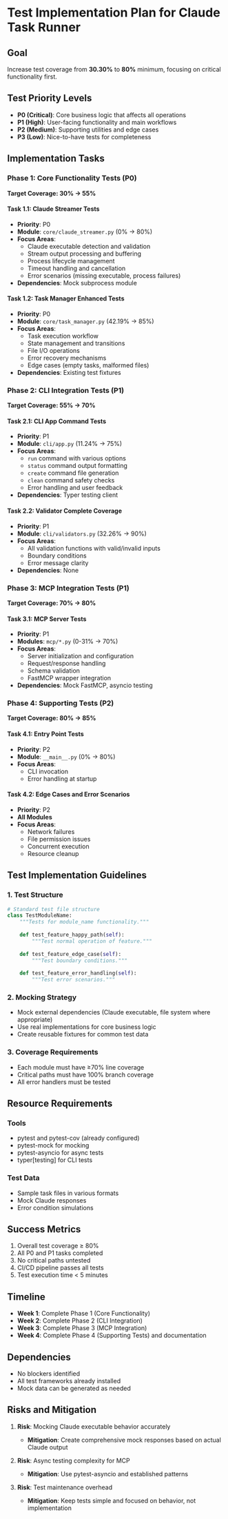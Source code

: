 # Test Implementation Plan for Claude Task Runner

## Goal
Increase test coverage from **30.30%** to **80%** minimum, focusing on critical functionality first.

## Test Priority Levels
- **P0 (Critical)**: Core business logic that affects all operations
- **P1 (High)**: User-facing functionality and main workflows
- **P2 (Medium)**: Supporting utilities and edge cases
- **P3 (Low)**: Nice-to-have tests for completeness

## Implementation Tasks

### Phase 1: Core Functionality Tests (P0)
**Target Coverage: 30% → 55%**

#### Task 1.1: Claude Streamer Tests
- **Priority**: P0
- **Module**: `core/claude_streamer.py` (0% → 80%)
- **Focus Areas**:
  - Claude executable detection and validation
  - Stream output processing and buffering
  - Process lifecycle management
  - Timeout handling and cancellation
  - Error scenarios (missing executable, process failures)
- **Dependencies**: Mock subprocess module

#### Task 1.2: Task Manager Enhanced Tests
- **Priority**: P0
- **Module**: `core/task_manager.py` (42.19% → 85%)
- **Focus Areas**:
  - Task execution workflow
  - State management and transitions
  - File I/O operations
  - Error recovery mechanisms
  - Edge cases (empty tasks, malformed files)
- **Dependencies**: Existing test fixtures

### Phase 2: CLI Integration Tests (P1)
**Target Coverage: 55% → 70%**

#### Task 2.1: CLI App Command Tests
- **Priority**: P1
- **Module**: `cli/app.py` (11.24% → 75%)
- **Focus Areas**:
  - `run` command with various options
  - `status` command output formatting
  - `create` command file generation
  - `clean` command safety checks
  - Error handling and user feedback
- **Dependencies**: Typer testing client

#### Task 2.2: Validator Complete Coverage
- **Priority**: P1
- **Module**: `cli/validators.py` (32.26% → 90%)
- **Focus Areas**:
  - All validation functions with valid/invalid inputs
  - Boundary conditions
  - Error message clarity
- **Dependencies**: None

### Phase 3: MCP Integration Tests (P1)
**Target Coverage: 70% → 80%**

#### Task 3.1: MCP Server Tests
- **Priority**: P1
- **Modules**: `mcp/*.py` (0-31% → 70%)
- **Focus Areas**:
  - Server initialization and configuration
  - Request/response handling
  - Schema validation
  - FastMCP wrapper integration
- **Dependencies**: Mock FastMCP, asyncio testing

### Phase 4: Supporting Tests (P2)
**Target Coverage: 80% → 85%**

#### Task 4.1: Entry Point Tests
- **Priority**: P2
- **Module**: `__main__.py` (0% → 80%)
- **Focus Areas**:
  - CLI invocation
  - Error handling at startup

#### Task 4.2: Edge Cases and Error Scenarios
- **Priority**: P2
- **All Modules**
- **Focus Areas**:
  - Network failures
  - File permission issues
  - Concurrent execution
  - Resource cleanup

## Test Implementation Guidelines

### 1. Test Structure
```python
# Standard test file structure
class TestModuleName:
    """Tests for module_name functionality."""
    
    def test_feature_happy_path(self):
        """Test normal operation of feature."""
        
    def test_feature_edge_case(self):
        """Test boundary conditions."""
        
    def test_feature_error_handling(self):
        """Test error scenarios."""
```

### 2. Mocking Strategy
- Mock external dependencies (Claude executable, file system where appropriate)
- Use real implementations for core business logic
- Create reusable fixtures for common test data

### 3. Coverage Requirements
- Each module must have ≥70% line coverage
- Critical paths must have 100% branch coverage
- All error handlers must be tested

## Resource Requirements

### Tools
- pytest and pytest-cov (already configured)
- pytest-mock for mocking
- pytest-asyncio for async tests
- typer[testing] for CLI tests

### Test Data
- Sample task files in various formats
- Mock Claude responses
- Error condition simulations

## Success Metrics
1. Overall test coverage ≥ 80%
2. All P0 and P1 tasks completed
3. No critical paths untested
4. CI/CD pipeline passes all tests
5. Test execution time < 5 minutes

## Timeline
- **Week 1**: Complete Phase 1 (Core Functionality)
- **Week 2**: Complete Phase 2 (CLI Integration)
- **Week 3**: Complete Phase 3 (MCP Integration)
- **Week 4**: Complete Phase 4 (Supporting Tests) and documentation

## Dependencies
- No blockers identified
- All test frameworks already installed
- Mock data can be generated as needed

## Risks and Mitigation
1. **Risk**: Mocking Claude executable behavior accurately
   - **Mitigation**: Create comprehensive mock responses based on actual Claude output

2. **Risk**: Async testing complexity for MCP
   - **Mitigation**: Use pytest-asyncio and established patterns

3. **Risk**: Test maintenance overhead
   - **Mitigation**: Keep tests simple and focused on behavior, not implementation